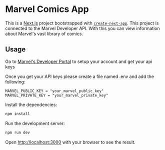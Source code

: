 # Marvel Comics App

This is a [Next.js](https://nextjs.org/) project bootstrapped with [`create-next-app`](https://github.com/vercel/next.js/tree/canary/packages/create-next-app). This project is connected to the Marvel Developer API. With this you can view information about Marvel's vast library of comics.

## Usage

Go to [Marvel's Developer Portal](https://developer.marvel.com/) to setup your account and get your api keys

Once you get your API keys please create a file named .env and add the following:

```
MARVEL_PUBLIC_KEY = "your_marvel_public_key"
MARVEL_PRIVATE_KEY = "your_marvel_private_key"
```

Install the dependencies:

```bash
npm install
```

Run the development server:

```bash
npm run dev
```

Open [http://localhost:3000](http://localhost:3000) with your browser to see the result.
